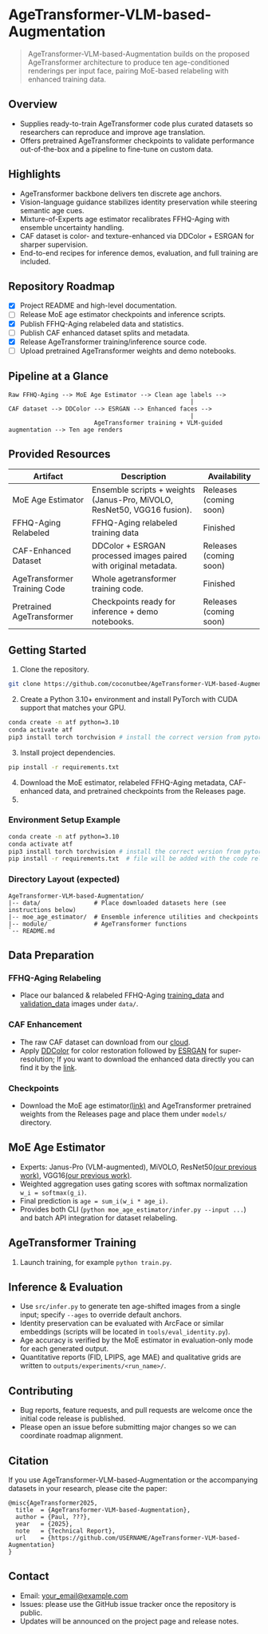 ﻿# AgeTransformer-VLM-based-Augmentation

> AgeTransformer-VLM-based-Augmentation builds on the proposed AgeTransformer architecture to produce ten age-conditioned renderings per input face, pairing MoE-based relabeling with enhanced training data.

## Overview
- Supplies ready-to-train AgeTransformer code plus curated datasets so researchers can reproduce and improve age translation.
- Offers pretrained AgeTransformer checkpoints to validate performance out-of-the-box and a pipeline to fine-tune on custom data.

## Highlights
- AgeTransformer backbone delivers ten discrete age anchors.
- Vision-language guidance stabilizes identity preservation while steering semantic age cues.
- Mixture-of-Experts age estimator recalibrates FFHQ-Aging with ensemble uncertainty handling.
- CAF dataset is color- and texture-enhanced via DDColor + ESRGAN for sharper supervision.
- End-to-end recipes for inference demos, evaluation, and full training are included.

## Repository Roadmap
- [x] Project README and high-level documentation.
- [ ] Release MoE age estimator checkpoints and inference scripts.
- [x] Publish FFHQ-Aging relabeled data and statistics.
- [ ] Publish CAF enhanced dataset splits and metadata.
- [x] Release AgeTransformer training/inference source code.
- [ ] Upload pretrained AgeTransformer weights and demo notebooks.

## Pipeline at a Glance
```
Raw FFHQ-Aging --> MoE Age Estimator --> Clean age labels -->
                                                   |
CAF dataset --> DDColor --> ESRGAN --> Enhanced faces -->
                                                   |
                        AgeTransformer training + VLM-guided augmentation --> Ten age renders
```

## Provided Resources
| Artifact | Description | Availability |
| --- | --- | --- |
| MoE Age Estimator | Ensemble scripts + weights (Janus-Pro, MiVOLO, ResNet50, VGG16 fusion). | Releases (coming soon) |
| FFHQ-Aging Relabeled | FFHQ-Aging relabeled training data | Finished |
| CAF-Enhanced Dataset | DDColor + ESRGAN processed images paired with original metadata. | Releases (coming soon) |
| AgeTransformer Training Code | Whole agetransformer training code. | Finished |
| Pretrained AgeTransformer | Checkpoints ready for inference + demo notebooks. | Releases (coming soon) |

## Getting Started
1. Clone the repository.
```bash
git clone https://github.com/coconutbee/AgeTransformer-VLM-based-Augmentation.git
```
2. Create a Python 3.10+ environment and install PyTorch with CUDA support that matches your GPU.
```bash
conda create -n atf python=3.10
conda activate atf
pip3 install torch torchvision # install the correct version from pytorch.org
```
3. Install project dependencies.
```bash
pip install -r requirements.txt
```
4. Download the MoE estimator, relabeled FFHQ-Aging metadata, CAF-enhanced data, and pretrained checkpoints from the Releases page.
5. 
### Environment Setup Example
```bash
conda create -n atf python=3.10
conda activate atf
pip3 install torch torchvision # install the correct version from pytorch.org
pip install -r requirements.txt  # file will be added with the code release
```

### Directory Layout (expected)
```
AgeTransformer-VLM-based-Augmentation/
|-- data/               # Place downloaded datasets here (see instructions below)
|-- moe_age_estimator/  # Ensemble inference utilities and checkpoints
|-- module/             # AgeTransformer functions
`-- README.md
```

## Data Preparation
### FFHQ-Aging Relabeling
- Place our balanced & relabeled FFHQ-Aging [training_data](https://mega.nz/folder/SUM1GADC#4APMLfB6qQFPbDbK4kXgCw) and [validation_data](https://mega.nz/folder/2I8kUJID#oyv5ckiiJV3knq_ktZqIPg) images under `data/`.

### CAF Enhancement
- The raw CAF dataset can download from our [cloud](http://www.vision.caltech.edu/datasets/caf/).
- Apply [DDColor](https://github.com/piddnad/DDColor.git) for color restoration followed by [ESRGAN](https://github.com/TencentARC/GFPGAN.git) for super-resolution; If you want to download the enhanced data directly you can find it by the [link](http://www.vision.caltech.edu/datasets/caf/).

### Checkpoints
- Download the MoE age estimator[(link)](https://mega.nz/file/2U8lxRKJ#Z2KczVkP72AnvNawfK8tAGeNZknqrack3VGjbZZC6zM) and AgeTransformer pretrained weights from the Releases page and place them under `models/` directory.

## MoE Age Estimator
- Experts: Janus-Pro (VLM-augmented), MiVOLO, ResNet50[(our previous work)](https://link.springer.com/chapter/10.1007/978-3-030-89131-2_27), VGG16[(our previous work)](https://www.ecva.net/papers/eccv_2022/papers_ECCV/papers/136720573.pdf).
- Weighted aggregation uses gating scores with softmax normalization `w_i = softmax(g_i)`.
- Final prediction is `age = sum_i(w_i * age_i)`.
- Provides both CLI (`python moe_age_estimator/infer.py --input ...`) and batch API integration for dataset relabeling.

## AgeTransformer Training
1. Launch training, for example `python train.py`.

## Inference & Evaluation
- Use `src/infer.py` to generate ten age-shifted images from a single input; specify `--ages` to override default anchors.
- Identity preservation can be evaluated with ArcFace or similar embeddings (scripts will be located in `tools/eval_identity.py`).
- Age accuracy is verified by the MoE estimator in evaluation-only mode for each generated output.
- Quantitative reports (FID, LPIPS, age MAE) and qualitative grids are written to `outputs/experiments/<run_name>/`.

## Contributing
- Bug reports, feature requests, and pull requests are welcome once the initial code release is published.
- Please open an issue before submitting major changes so we can coordinate roadmap alignment.

## Citation
If you use AgeTransformer-VLM-based-Augmentation or the accompanying datasets in your research, please cite the paper:
```
@misc{AgeTransformer2025,
  title  = {AgeTransformer-VLM-based-Augmentation},
  author = {Paul, ???},
  year   = {2025},
  note   = {Technical Report},
  url    = {https://github.com/USERNAME/AgeTransformer-VLM-based-Augmentation}
}
```

## Contact
- Email: <your_email@example.com>
- Issues: please use the GitHub issue tracker once the repository is public.
- Updates will be announced on the project page and release notes.
